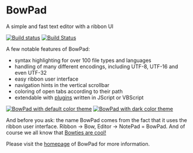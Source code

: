 # BowPad
A simple and fast text editor with a ribbon UI

[![Build status](https://ci.appveyor.com/api/projects/status/kp9i9c0ncj8g1u9m?svg=true)](https://ci.appveyor.com/project/stefankueng/bowpad)
[![Build Status](https://dev.azure.com/tortoisesvn/tortoisesvnGitHub/_apis/build/status/tortoisesvnGitHub%20BowPad)](https://dev.azure.com/tortoisesvn/tortoisesvnGitHub/_build/latest?definitionId=2)

A few notable features of BowPad:

- syntax highlighting for over 100 file types and languages
- handling of many different encodings, including UTF-8, UTF-16 and even UTF-32
- easy ribbon user interface
- navigation hints in the vertical scrollbar
- coloring of open tabs according to their path
- extendable with [plugins](https://tools.stefankueng.com/BowPad_plugins.html) written in JScript or VBScript

[![BowPad with default color theme](https://tools.stefankueng.com/img/bowpad/BowPadDefaultTheme-small.27006c89.png)](https://tools.stefankueng.com/img/bowpad/BowPadDefaultTheme.fc56fdf3.png)
[![BowPad with dark color theme](https://tools.stefankueng.com/img/bowpad/BowPadDarkTheme-small.1f85b4ea.png)](https://tools.stefankueng.com/img/bowpad/BowPadDarkTheme.7d6cfe54.png)

And before you ask: the name BowPad comes from the fact that it uses the ribbon user interface.
Ribbon → Bow, Editor → NotePad = BowPad.
And of course we all know that [Bowties are cool!](http://www.bbc.co.uk/doctorwho/)

Please visit the [homepage](https://tools.stefankueng.com/BowPad.html) of BowPad for more information.
